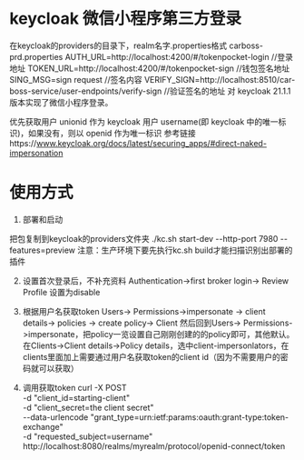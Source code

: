 # keycloak 微信小程序第三方登录

在keycloak的providers的目录下，realm名字.properties格式
carboss-prd.properties
AUTH_URL=http://localhost:4200/#/tokenpocket-login //登录地址
TOKEN_URL=http://localhost:4200/#/tokenpocket-sign //钱包签名地址
SING_MSG=sign request //签名内容
VERIFY_SIGN=http://localhost:8510/car-boss-service/user-endpoints/verify-sign //验证签名的地址
对 keycloak 21.1.1 版本实现了微信小程序登录。

优先获取用户 unionid 作为 keycloak 用户 username(即 keycloak 中的唯一标识)，如果没有，则以 openid 作为唯一标识
参考链接https://www.keycloak.org/docs/latest/securing_apps/#direct-naked-impersonation
# 使用方式

1. 部署和启动

把包复制到keycloak的providers文件夹
./kc.sh start-dev --http-port 7980 --features=preview
注意：生产环境下要先执行kc.sh build才能扫描识别出部署的插件


2. 设置首次登录后，不补充资料
   Authentication->first broker login-> Review Profile 设置为disable


3. 根据用户名获取token
   Users-> Permissions->impersonate -> client details-> policies -> create policy-> Client
   然后回到Users-> Permissions->impersonate，把policy一览设置自己刚刚创建的的policy即可，其他默认。
   在Clients->Client details->Policy details，选中client-impersonlators，在clients里面加上需要通过用户名获取token的client id（因为不需要用户的密码就可以获取）

4. 调用获取token
   curl -X POST \
   -d "client_id=starting-client" \
   -d "client_secret=the client secret" \
   --data-urlencode "grant_type=urn:ietf:params:oauth:grant-type:token-exchange" \
   -d "requested_subject=username" \
   http://localhost:8080/realms/myrealm/protocol/openid-connect/token


